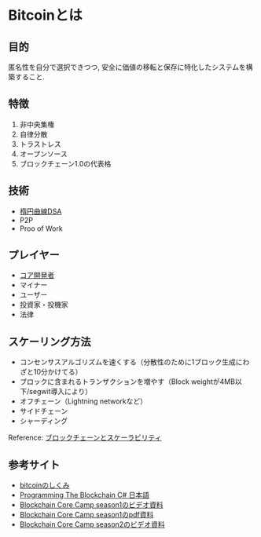 # Bitcoinとは
## 目的
匿名性を自分で選択できつつ, 安全に価値の移転と保存に特化したシステムを構築すること.

## 特徴
1. 非中央集権
2. 自律分散
3. トラストレス
4. オープンソース
5. ブロックチェーン1.0の代表格

## 技術
- [楕円曲線DSA](https://ja.wikipedia.org/wiki/楕円曲線DSA)
- P2P
- Proo of Work

## プレイヤー
- [コア開発者](https://github.com/bitcoin)
- マイナー
- ユーザー
- 投資家・投機家
- 法律

## スケーリング方法
- コンセンサスアルゴリズムを速くする（分散性のために1ブロック生成にわざと10分かけてる）
- ブロックに含まれるトランザクションを増やす（Block weightが4MB以下/segwit導入により）
- オフチェーン（Lightning networkなど）
- サイドチェーン
- シャーディング

Reference: [ブロックチェーンとスケーラビリティ](https://medium.com/uniqys/blockchain-scalability-d95ee27c5092)

## 参考サイト
- [bitcoinのしくみ](https://bitcoin.peryaudo.org/index.html)
- [Programming The Blockchain C# 日本語](https://programmingblockchain.gitbook.io/programmingblockchain-japanese/)
- [Blockchain Core Camp season1のビデオ資料](https://bc-2.jp/season1)
- [Blockchain Core Camp season1のpdf資料](https://bc-2.jp/season1/materials)
- [Blockchain Core Camp season2のビデオ資料](https://bc-2.jp/season2)
